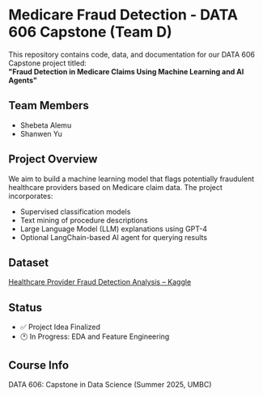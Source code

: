 # Medicare Fraud Detection - DATA 606 Capstone (Team D)

This repository contains code, data, and documentation for our DATA 606 Capstone project titled:  
**"Fraud Detection in Medicare Claims Using Machine Learning and AI Agents"**

## Team Members
- Shebeta Alemu
- Shanwen Yu

## Project Overview
We aim to build a machine learning model that flags potentially fraudulent healthcare providers based on Medicare claim data. The project incorporates:

- Supervised classification models
- Text mining of procedure descriptions
- Large Language Model (LLM) explanations using GPT-4
- Optional LangChain-based AI agent for querying results

## Dataset
[Healthcare Provider Fraud Detection Analysis – Kaggle](https://www.kaggle.com/datasets/rohitrox/healthcare-provider-fraud-detection-analysis)

## Status
- ✅ Project Idea Finalized  
- 🕐 In Progress: EDA and Feature Engineering  

## Course Info
DATA 606: Capstone in Data Science (Summer 2025, UMBC)
